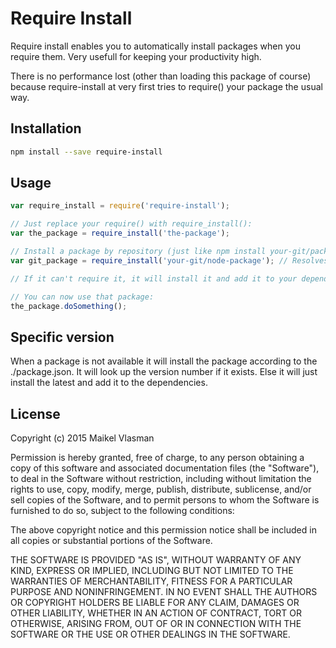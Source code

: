 # Require Install
Require install enables you to automatically install packages when you require them. Very usefull for keeping your productivity high.

There is no performance lost (other than loading this package of course) because require-install at very first tries to require() your package the usual way.

## Installation
```bash
npm install --save require-install
```

## Usage
```javascript
var require_install = require('require-install');

// Just replace your require() with require_install():
var the_package = require_install('the-package');

// Install a package by repository (just like npm install your-git/package)
var git_package = require_install('your-git/node-package'); // Resolves to github.com/your-git/package

// If it can't require it, it will install it and add it to your dependencies

// You can now use that package:
the_package.doSomething();
```

## Specific version
When a package is not available it will install the package according to the ./package.json. It will look up the version number if it exists. Else it will just install the latest and add it to the dependencies.

## License
Copyright (c) 2015 Maikel Vlasman

Permission is hereby granted, free of charge, to any person obtaining a
copy of this software and associated documentation files (the "Software"),
to deal in the Software without restriction, including without limitation
the rights to use, copy, modify, merge, publish, distribute, sublicense,
and/or sell copies of the Software, and to permit persons to whom the
Software is furnished to do so, subject to the following conditions:

The above copyright notice and this permission notice shall be included in
all copies or substantial portions of the Software.

THE SOFTWARE IS PROVIDED "AS IS", WITHOUT WARRANTY OF ANY KIND, EXPRESS OR
IMPLIED, INCLUDING BUT NOT LIMITED TO THE WARRANTIES OF MERCHANTABILITY,
FITNESS FOR A PARTICULAR PURPOSE AND NONINFRINGEMENT. IN NO EVENT SHALL THE
AUTHORS OR COPYRIGHT HOLDERS BE LIABLE FOR ANY CLAIM, DAMAGES OR OTHER
LIABILITY, WHETHER IN AN ACTION OF CONTRACT, TORT OR OTHERWISE, ARISING
FROM, OUT OF OR IN CONNECTION WITH THE SOFTWARE OR THE USE OR OTHER
DEALINGS IN THE SOFTWARE.